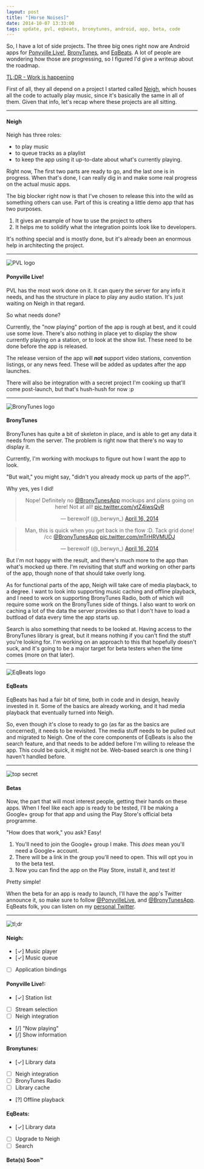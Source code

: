 ```yaml
---
layout: post
title: "[Horse Noises]"
date: 2014-10-07 13:33:00
tags: update, pvl, eqbeats, bronytunes, android, app, beta, code
---
```


So, I have a lot of side projects. The three big ones right now are Android apps for [Ponyville Live!](http://ponyvillelive.com), [BronyTunes](http://bronytunes.com), and [EqBeats](http://eqbeats.org). A lot of people are wondering how those are progressing, so I figured I'd give a writeup about the roadmap.

<!-- break -->

[TL;DR - Work is happening](#tldr)

First of all, they all depend on a project I started called [Neigh](https://www.github.com/berwyn/neigh), which houses all the code to actually play music, since it's basically the same in all of them. Given that info, let's recap where these projects are all sitting.

---

#### Neigh
Neigh has three roles:

- to play music 
- to queue tracks as a playlist
- to keep the app using it up-to-date about what's currently playing. 
    
Right now, The first two parts are ready to go, and the last one is in progress. When that's done, I can really dig in and make some real progress on the actual music apps.

The big blocker right now is that I've chosen to release this into the wild as something others can use. Part of this is creating a little demo app that has two purposes.

1. It gives an example of how to use the project to others
2. It helps me to solidify what the integration points look like to developers.

It's nothing special and is mostly done, but it's already been an enormous help in architecting the project.

---

![PVL logo](/images/other/Azura-Abbreviated-Modern-with-Outline.png)

#### Ponyville Live!
PVL has the most work done on it. It can query the server for any info it needs, and has the structure in place to play any audio station. It's just waiting on Neigh in that regard.

So what needs done?

Currently, the "now playing" portion of the app is rough at best, and it could use some love. There's also nothing in place yet to display the show currently playing on a station, or to look at the show list. These need to be done before the app is released.

The release version of the app will ___not___ support video stations, convention listings, or any news feed. These will be added as updates after the app launches.

There will also be integration with a secret project I'm cooking up that'll come post-launch, but that's hush-hush for now :p

---

![BronyTunes logo](/images/other/bronytunes.png)

#### BronyTunes
BronyTunes has quite a bit of skeleton in place, and is able to get any data it needs from the server. The problem is right now that there's no way to display it.

Currently, I'm working with mockups to figure out how I want the app to look.

"But wait," you might say, "didn't you already mock up parts of the app?".

Why yes, yes I did!


<blockquote 
	class="twitter-tweet inline-block" 
    lang="en"
    align="center"
    data-dnt="true">	
<p>Nope! Definitely no <a href="https://twitter.com/BronyTunesApp">@BronyTunesApp</a> mockups and plans going on here! Not at all! <a href="http://t.co/ytZ4iwsQvR">pic.twitter.com/ytZ4iwsQvR</a></p>&mdash; berewolf (@_berwyn_) <a href="https://twitter.com/_berwyn_/status/456251915890728960">April 16, 2014</a></blockquote>


<blockquote 
	class="twitter-tweet inline-block" 
    lang="en"
    align="center"
    data-dnt="true">
<p>Man, this is quick when you get back in the flow :D. Tack grid done! /cc <a href="https://twitter.com/BronyTunesApp">@BronyTunesApp</a> <a href="http://t.co/mTrHRVMUDJ">pic.twitter.com/mTrHRVMUDJ</a></p>&mdash; berewolf (@_berwyn_) <a href="https://twitter.com/_berwyn_/status/456263134475341824">April 16, 2014</a></blockquote>

But I'm not happy with the result, and there's much more to the app than what's mocked up there. I'm revisiting that stuff and working on other parts of the app, though none of that should take overly long.

As for functional parts of the app, Neigh will take care of media playback, to a degree. I want to look into supporting music caching and offline playback, and I need to work on supporting BronyTunes Radio, both of which will require some work on the BronyTunes side of things. I also want to work on caching a lot of the data the server provides so that I don't have to load a buttload of data every time the app starts up.

Search is also something that needs to be looked at. Having access to the BronyTunes library is great, but it means nothing if you can't find the stuff you're looking for. I'm working on an approach to this that hopefully doesn't suck, and it's going to be a major target for beta testers when the time comes (more on that later).

---

![EqBeats logo](/images/other/eqbeats.png)

#### EqBeats
EqBeats has had a fair bit of time, both in code and in design, heavily invested in it. Some of the basics are already working, and it had media playback that eventually turned into Neigh.

So, even though it's close to ready to go (as far as the basics are concerned), it needs to be revisited. The media stuff needs to be pulled out and migrated to Neigh. One of the core components of EqBeats is also the search feature, and that needs to be added before I'm willing to release the app. This could be quick, it might not be. Web-based search is one thing I haven't handled before.

---

![top secret](/images/other/topsecret.jpg)

#### Betas
Now, the part that will most interest people, getting their hands on these apps. When I feel like each app is ready to be tested, I'll be making a Google+ group for that app and using the Play Store's official beta programme.

"How does that work," you ask? Easy!

1. You'll need to join the Google+ group I make. This _does_ mean you'll need a Google+ account.
2. There will be a link in the group you'll need to open. This will opt you in to the beta test.
3. Now you can find the app on the Play Store, install it, and test it!

Pretty simple!

When the beta for an app is ready to launch, I'll have the app's Twitter announce it, so make sure to follow [@PonyvilleLive](https://twitter.com/ponyvillelive), and [@BronyTunesApp](https://twitter.com/bronytunesapp). EqBeats folk, you can listen on my [personal Twitter](https://twitter.com/_berwyn_).

---
<a name="tldr"></a>

![tl;dr](/images/ponies/mlfw1012_46183_-_animated_did_not_read_lol_gif_image_macro_lol_didnt_read_meme_rainbow_dash_tldr.gif)

#### Neigh:
- [✓] Music player
- [✓] Music queue
- [ ] Application bindings

#### Ponyville Live!:
- [✓] Station list
- [ ] Stream selection
- [ ] Neigh integration
- [/] "Now playing"
- [/] Show information

#### Bronytunes:
- [✓] Library data
- [ ] Neigh integration
- [ ] BronyTunes Radio
- [ ] Library cache
- [?] Offline playback

#### EqBeats:
- [✓] Library data
- [ ] Upgrade to Neigh
- [ ] Search

#### Beta(s) Soon™